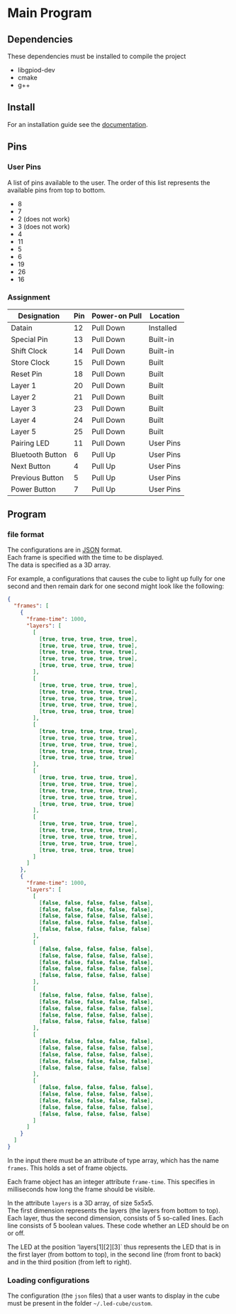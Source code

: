 # Main Program

## Dependencies
These dependencies must be installed to compile the project
- libgpiod-dev
- cmake
- g++

## Install
For an installation guide see the [documentation](../doc/README.md#compile--install).

## Pins
### User Pins
A list of pins available to the user.
The order of this list represents the available pins from top to bottom.
- 8
- 7
- 2 (does not work)
- 3 (does not work)
- 4
- 11
- 5
- 6
- 19
- 26
- 16

### Assignment
| Designation | Pin | Power-on Pull | Location |
|------------------|-----|---------------|-----------|
| Datain | 12 | Pull Down | Installed |
| Special Pin | 13 | Pull Down | Built-in |
| Shift Clock | 14 | Pull Down | Built-in |
| Store Clock | 15 | Pull Down | Built |
| Reset Pin | 18 | Pull Down | Built |
| Layer 1 | 20 | Pull Down | Built |
| Layer 2 | 21 | Pull Down | Built |
| Layer 3 | 23 | Pull Down | Built |
| Layer 4 | 24 | Pull Down | Built |
| Layer 5 | 25 | Pull Down | Built |
| Pairing LED | 11 | Pull Down | User Pins |
| Bluetooth Button | 6 | Pull Up | User Pins |
| Next Button | 4 | Pull Up | User Pins |
| Previous Button | 5 | Pull Up | User Pins |
| Power Button | 7 | Pull Up | User Pins |


## Program
### file format
The configurations are in [JSON](https://www.json.org/json-de.html) format.  
Each frame is specified with the time to be displayed.  
The data is specified as a 3D array.

For example, a configurations that causes the cube to light up fully for one second and then remain dark for one second might look like the following:
```json
{
  "frames": [
    {
      "frame-time": 1000,
      "layers": [
        [
          [true, true, true, true, true],
          [true, true, true, true, true],
          [true, true, true, true, true],
          [true, true, true, true, true],
          [true, true, true, true, true]
        ],
        [
          [true, true, true, true, true],
          [true, true, true, true, true],
          [true, true, true, true, true],
          [true, true, true, true, true],
          [true, true, true, true, true]
        ],
        [
          [true, true, true, true, true],
          [true, true, true, true, true],
          [true, true, true, true, true],
          [true, true, true, true, true],
          [true, true, true, true, true]
        ],
        [
          [true, true, true, true, true],
          [true, true, true, true, true],
          [true, true, true, true, true],
          [true, true, true, true, true],
          [true, true, true, true, true]
        ],
        [
          [true, true, true, true, true],
          [true, true, true, true, true],
          [true, true, true, true, true],
          [true, true, true, true, true],
          [true, true, true, true, true]
        ]
      ]
    },
    {
      "frame-time": 1000,
      "layers": [
        [
          [false, false, false, false, false],
          [false, false, false, false, false],
          [false, false, false, false, false],
          [false, false, false, false, false],
          [false, false, false, false, false]
        ],
        [
          [false, false, false, false, false],
          [false, false, false, false, false],
          [false, false, false, false, false],
          [false, false, false, false, false],
          [false, false, false, false, false]
        ],
        [
          [false, false, false, false, false],
          [false, false, false, false, false],
          [false, false, false, false, false],
          [false, false, false, false, false],
          [false, false, false, false, false]
        ],
        [
          [false, false, false, false, false],
          [false, false, false, false, false],
          [false, false, false, false, false],
          [false, false, false, false, false],
          [false, false, false, false, false]
        ],
        [
          [false, false, false, false, false],
          [false, false, false, false, false],
          [false, false, false, false, false],
          [false, false, false, false, false],
          [false, false, false, false, false]
        ]
      ]
    }
  ]
}
```

In the input there must be an attribute of type array, which has the name `frames`.
This holds a set of frame objects.

Each frame object has an integer attribute `frame-time`. This specifies in milliseconds how long the frame should be visible.

In the attribute `layers` is a 3D array, of size 5x5x5.  
The first dimension represents the layers (the layers from bottom to top).
Each layer, thus the second dimension, consists of 5 so-called lines.
Each line consists of 5 boolean values. 
These code whether an LED should be on or off.

The LED at the position 'layers[1][2][3]` thus represents the LED that is in the first layer (from bottom to top), in the second line (from front to back) and in the third position (from left to right).

### Loading configurations
The configuration (the `json` files) that a user wants to display in the cube must be present in the folder `~/.led-cube/custom`.
